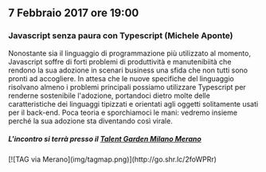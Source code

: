 ## 7 Febbraio 2017 ore 19:00
### Javascript senza paura con Typescript (Michele Aponte)
Nonostante sia il linguaggio di programmazione più utilizzato al momento, Javascript soffre di forti problemi di produttività e manutenibiità che rendono la sua adozione in scenari business una sfida che non tutti sono pronti ad accogliere. In attesa che le nuove specifiche del linguaggio risolvano almeno i problemi principali possiamo utilizzare Typescript per renderne sostenibile l'adozione, portandoci dietro molte delle caratteristiche dei linguaggi tipizzati e orientati agli oggetti solitamente usati per il back-end. Poca teoria e sporchiamoci le mani: vedremo insieme perché la sua adozione sta diventando così virale.

##### L'incontro si terrà presso il [Talent Garden Milano Merano](http://milano-merano.talentgarden.org)
<div class="frame">
  [![TAG via Merano](img/tagmap.png)](http://go.shr.lc/2foWPRr)
</div>
